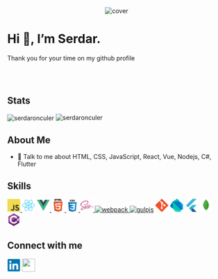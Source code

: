 <div align="center">
<img width="100%" height = "250px" src="https://cdn.wmaraci.com/nedir/arka-plan.png" alt="cover" />
</div>
<h1> Hi 👋, I’m Serdar. </h1>
<div size='20px'>Thank you for your time on my github profile
</div>

</br></br>



<h2> Stats </h2>
<p align="left">
</p>


<img height="170" align="center" src="https://github-readme-stats.vercel.app/api?username=serdaronculer&show_icons=true&locale=en" alt="serdaronculer" />

<img src="https://github-readme-stats.vercel.app/api/top-langs?username=serdaronculer&show_icons=true&locale=en&layout=compact" alt="serdaronculer" />



<h2> About Me</h2>

- 💬 Talk to me about HTML, CSS, JavaScript, React, Vue, Nodejs, C#, Flutter

<h2> Skills </h2>

<a href="https://developer.mozilla.org/en-US/docs/Web/JavaScript" target="_blank"> 
<img src="https://raw.githubusercontent.com/devicons/devicon/master/icons/javascript/javascript-original.svg" alt="javascript" width="30" height="30"/> </a> 
<a href="https://reactjs.org/" target="_blank"><img src="https://raw.githubusercontent.com/devicons/devicon/master/icons/react/react-original.svg" alt="C#" width="30" height="30" /></a> 
<a href="https://vuejs.org/" target="_blank"> <img src="https://raw.githubusercontent.com/devicons/devicon/master/icons/vuejs/vuejs-original.svg" alt="html5" width="30" height="30"/> </a> 
<a href="https://www.w3.org/html/" target="_blank"> <img src="https://raw.githubusercontent.com/devicons/devicon/master/icons/html5/html5-original-wordmark.svg" alt="html5" width="30" height="30"/> </a> 
<a href="https://www.w3schools.com/css/" target="_blank"> <img src="https://raw.githubusercontent.com/devicons/devicon/master/icons/css3/css3-original-wordmark.svg" alt="css3" width="28" height="28"/> </a> 
<a href="https://sass-lang.com/" target="_blank"> <img src="https://raw.githubusercontent.com/devicons/devicon/master/icons/sass/sass-original.svg" alt="sass" width="30" height="30"/> </a> 
<a href="https://webpack.js.org/" target="_blank"> <img src="https://raw.githubusercontent.com/rahulbanerjee26/githubAboutMeGenerator/main/icons/webpack.svg" alt="webpack" width="30" height="30"/> </a>
<a href="https://gulpjs.com/" target="_blank"><img src="https://raw.githubusercontent.com/rahulbanerjee26/githubAboutMeGenerator/main/icons/gulp.svg" alt="gulpjs" width="30" height="30" /></a> 
<a href="https://git-scm.com/ " target="_blank"><img src="https://raw.githubusercontent.com/devicons/devicon/master/icons/git/git-original.svg" alt="git" width="30" height="30" /></a> 
<a href="https://dart.dev/" target="_blank"><img src="https://raw.githubusercontent.com/devicons/devicon/master/icons/dart/dart-original.svg" alt="dart" width="30" height="30" /></a> 
<a href="https://flutter.dev/" target="_blank"><img src="https://raw.githubusercontent.com/devicons/devicon/master/icons/flutter/flutter-original.svg" alt="flutter" width="30" height="30" /></a> 
<a href="https://www.mongodb.com/" target="_blank"><img src="https://raw.githubusercontent.com/devicons/devicon/master/icons/mongodb/mongodb-original.svg" alt="MongoDB" width="30" height="30" /></a>
<a href="https://docs.microsoft.com/dotnet/csharp/" target="_blank"><img src="https://raw.githubusercontent.com/devicons/devicon/master/icons/csharp/csharp-original.svg" alt="C#" width="30" height="30" /></a> 


<h2> Connect with me </h2>

<a href = 'https://www.linkedin.com/in/serdaronculer/'> <img width = '30' height="30" src="https://raw.githubusercontent.com/devicons/devicon/master/icons/linkedin/linkedin-original.svg"/></a>
<a href = 'https://medium.com/@ionculer'><img width="30" height="30" src="https://cdn.mos.cms.futurecdn.net/uazw6gFQuEC29mxMM55Tpb.jpg"/></a>




